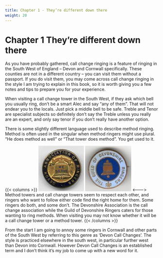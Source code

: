 ```yaml
---
title: Chapter 1 - They’re different down there
weight: 20
---
```


# Chapter 1  They’re different down there

As you have probably gathered, call change ringing is a feature of ringing in the South West of England – Devon and Cornwall specifically. These counties are not in a different country – you can visit them without a passport. If you do visit them, you may come across call change ringing in the style I am trying to explain in this book, so it is worth giving you a few notes and tips to prepare you for your experience. 

When visiting a call change tower in the South West, if they ask which bell you usually ring, don’t be a smart Alec and say “any of them”. That will not endear you to the locals. Just pick a middle bell to be safe. Treble and Tenor are specialist subjects so definitely don’t say the Treble unless you really are an expert, and only say tenor if you don’t really have another option.

There is some slightly different language used to describe method ringing. Method is often used in the singular when method ringers might use plural. “He does method as well” or “That tower does method”. You get used to it.

{{< columns >}}
![Devonshire Association](devonassocbadge.jpg)
![Guild of Devonshire Ringers](guildofdevonshireringers.jpg)
<--->
Method towers and call change towers seem to respect each other, and ringers who want to follow either code find the right home for them. Some ringers do both, and some don’t. The Devonshire Association is the call change association while the Guild of Devonshire Ringers caters for those wanting to ring methods. When visiting you may not know whether it will be a call change tower or a method tower.
{{< /columns >}}

From the start I am going to annoy some ringers in Cornwall and other parts of the South West by referring to this genre as ‘Devon Call Changes’. The style is practiced elsewhere in the south west, in particular further west than Devon into Cornwall. However Devon Call Changes is an established term and I don’t think it’s my job to come up with a new word for it.
